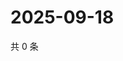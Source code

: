 # 2025-09-18

共 0 条

<!-- BEGIN ZHIHUQUESTIONS -->
<!-- 最后更新时间 Thu Sep 18 2025 14:16:51 GMT+0800 (China Standard Time) -->

<!-- END ZHIHUQUESTIONS -->
